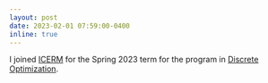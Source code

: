 ```yaml
---
layout: post
date: 2023-02-01 07:59:00-0400
inline: true 
---
```


I joined [ICERM](https://icerm.brown.edu) for the Spring 2023 term for the program in [Discrete Optimization](https://icerm.brown.edu/programs/sp-s23/).